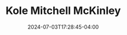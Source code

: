---
title: Kole Mitchell McKinley
date: 2024-07-03T17:28:45-04:00
featured_image: Kole-Mitchell-McKinley.webp
featured_image_attr: 
featured_image_attr_link: 
Socials:
  Facebook: 
  Twitter: 
  Instagram: kolewiththek
  LinkedIn: 
  IBDB: 
  IMDb:
  Website: 
---
